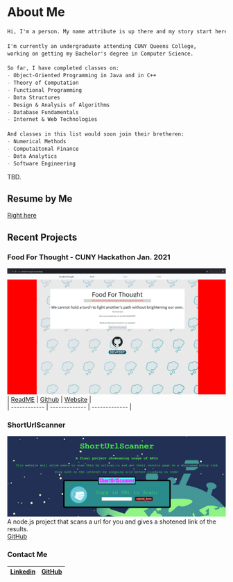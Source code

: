# About Me
```markdown
Hi, I'm a person. My name attribute is up there and my story start here. 

I'm currently an undergraduate attending CUNY Queens College, 
working on getting my Bachelor's degree in Computer Science.

So far, I have completed classes on: 
- Object-Oriented Programming in Java and in C++
- Theory of Computation
- Functional Programming
- Data Structures 
- Design & Analysis of Algorithms 
- Database Fundamentals
- Internet & Web Technologies

And classes in this list would soon join their bretheren:
- Numerical Methods
- Computaitonal Finance
- Data Analytics
- Software Engineering
```

TBD.
## Resume by Me 

[Right here](resume/Cai_Resume_2021.pdf)

## Recent Projects
 
### Food For Thought - CUNY Hackathon Jan. 2021
![foodforthought](images/foodforthought.png)
| [ReadME](https://github.com/Slaeh/FoodForThought#readme) | [Github](https://github.com/Slaeh/FoodForThought) | [Website](https://food-for-thought-psi.vercel.app/) |  
| ------------ | ------------- | ------------- |  

### ShortUrlScanner
![ShortUrlScanner](images/shorturlscanner.png)
A node.js project that scans a url for you and gives a shotened link of the results.  
[GitHub](https://github.com/michael0419/ShortUrlScanner)

### Contact Me 

| [Linkedin](https://www.linkedin.com/in/michael-cai-a6515921b/)  | [GitHub](https://github.com/michael0419) |  
| ------------ | ------------- |
